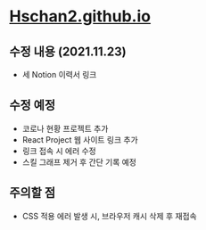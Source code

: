 # [Hschan2.github.io](https://hschan2.github.io/)

## 수정 내용 (2021.11.23) 
* 세 Notion 이력서 링크

## 수정 예정
* 코로나 현황 프로젝트 추가
* React Project 웹 사이트 링크 추가
* 링크 접속 시 에러 수정
* 스킬 그래프 제거 후 간단 기록 예정

## 주의할 점
* CSS 적용 에러 발생 시, 브라우저 캐시 삭제 후 재접속
